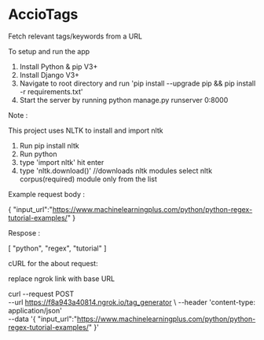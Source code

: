 # AccioTags
Fetch relevant tags/keywords from a URL

To setup and run the app

1. Install Python & pip V3+
2. Install Django V3+
3. Navigate to root directory and run 'pip install --upgrade pip && pip install -r  requirements.txt'
4. Start the server by running python manage.py runserver 0:8000

Note  :

This project uses NLTK
to install and import nltk

1. Run pip install nltk
2. Run python
3. type 'import nltk' hit enter
4. type 'nltk.download()' //downloads nltk modules select nltk corpus(required) module only from the list


Example request body :

{
"input_url":"https://www.machinelearningplus.com/python/python-regex-tutorial-examples/"
}

Respose :

[
  "python",
  "regex",
  "tutorial"
]

cURL for the about request:

replace ngrok link with base URL

curl --request POST \
  --url https://f8a943a40814.ngrok.io/tag_generator \ 
  --header 'content-type: application/json' \
  --data '{
"input_url":"https://www.machinelearningplus.com/python/python-regex-tutorial-examples/"
}'
